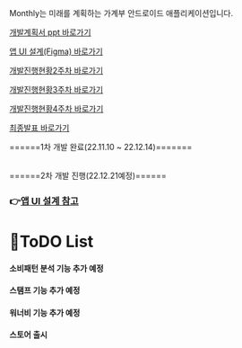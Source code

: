 Monthly는 미래를 계획하는 가계부 안드로이드 애플리케이션입니다.

[개발계획서 ppt 바로가기](https://app.pitch.com/app/presentation/4c20cea5-e4bd-4c24-9b29-c4faf2e95001/3d9fe759-2b3c-4813-a374-41ba178e8c94)

[앱 UI 설계(Figma) 바로가기](https://www.figma.com/file/BvqcL6EgXbiC3nxJ9nv9LO/Untitled?node-id=0%3A1&t=a2kgUW6kKDibt17w-0)

[개발진행현황2주차 바로가기](https://pitch.com/public/d5aaa54f-5fd0-4944-a1d4-d91a1faf3382)

[개발진행현황3주차 바로가기](https://pitch.com/public/cf13687f-b43b-4f02-a97a-074acba319e7)

[개발진행현황4주차 바로가기](https://pitch.com/public/64118cf4-e22f-4919-aaef-c4faa2e93fb8)

[최종발표 바로가기](https://pitch.com/public/2d0c4eae-014c-4233-823c-dc8bd585b8d0)

======1차 개발 완료(22.11.10 ~ 22.12.14)=======

</br>
======2차 개발 진행(22.12.21예정)======

### 👉[앱 UI 설계 참고](https://www.figma.com/file/BvqcL6EgXbiC3nxJ9nv9LO/Untitled?node-id=0%3A1&t=a2kgUW6kKDibt17w-0)
# 📝ToDO List
#### 소비패턴 분석 기능 추가 예정
#### 스탬프 기능 추가 예정
#### 워너비 기능 추가 예정
#### 스토어 출시
